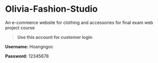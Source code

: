 # Olivia-Fashion-Studio
An e-commerce website for clothing and accessories for final exam web project course

> **Use this account for customer login**

**Username:** Hoangngoc

**Password:** 12345678
